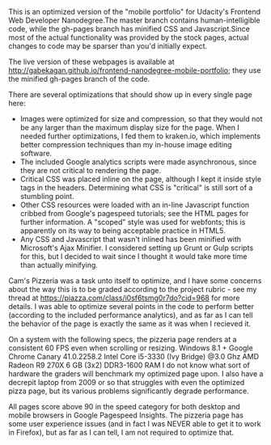 This is an optimized version of the "mobile portfolio" for Udacity's Frontend Web Developer Nanodegree.The master branch contains human-intelligible code, while the gh-pages branch has minified CSS and Javascript.Since most of the actual functionality was provided by the stock pages, actual changes to code may be sparser than you'd initially expect.

The live version of these webpages is available at http://gabekagan.github.io/frontend-nanodegree-mobile-portfolio; they use the minified gh-pages branch of the code.

There are several optimizations that should show up in every single page here:
- Images were optimized for size and compression, so that they would not be any larger than the maximum display size for the page. When I needed further optimizations, I fed them to kraken.io, which implements better compression techniques than my in-house image editing software.
- The included Google analytics scripts were made asynchronous, since they are not critical to rendering the page.
- Critical CSS was placed inline on the page, although I kept it inside style tags in the headers. Determining what CSS is "critical" is still sort of a stumbling point.
- Other CSS resources were loaded with an in-line Javascript function cribbed from Google's pagespeed tutorials; see the HTML pages for further information. A "scoped" style was used for webfonts; this is apparently on its way to being acceptable practice in HTML5.
- Any CSS and Javascript that wasn't inlined has been minified with Microsoft's Ajax Minifier. I considered setting up Grunt or Gulp scripts for this, but I decided to wait since I thought it would take more time than actually minifying.

Cam's Pizzeria was a task unto itself to optimize, and I have some concerns about the way this is to be graded according to the project rubric - see my thread at https://piazza.com/class/i0sf6tsmg0r7do?cid=968 for more details. I was able to optimize several points in the code to perform better (according to the included performance analytics), and as far as I can tell the behavior of the page is exactly the same as it was when I recieved it.

On a system with the following specs, the pizzeria page renders at a consistent 60 FPS even when scrolling or resizing.
Windows 8.1 + Google Chrome Canary 41.0.2258.2
Intel Core i5-3330 (Ivy Bridge) @3.0 Ghz
AMD Radeon R9 270X
6 GB (3x2) DDR3-1600 RAM
I do not know what sort of hardware the graders will benchmark my optimized page upon. I also have a decrepit laptop from 2009 or so that struggles with even the optimized pizza page, but its various problems significantly degrade performance. 

All pages score above 90 in the speed category for both desktop and mobile browsers in Google Pagespeed Insights. The pizzeria page has some user experience issues (and in fact I was NEVER able to get it to work in Firefox), but as far as I can tell, I am not required to optimize that.
